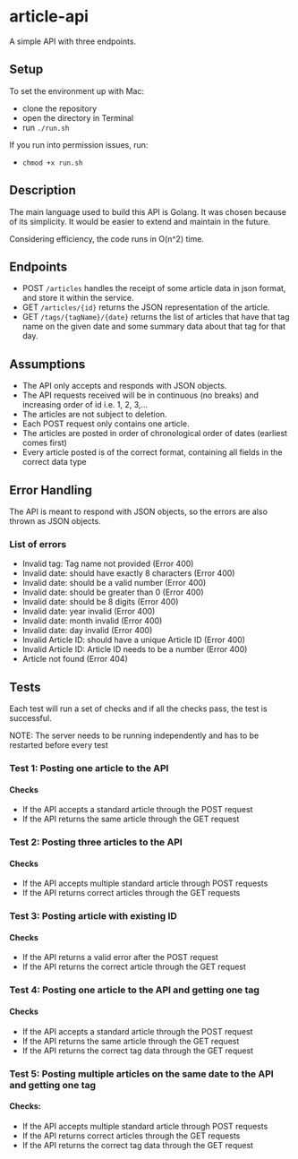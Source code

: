 # article-api
A simple API with three endpoints.

## Setup
To set the environment up with Mac:
- clone the repository
- open the directory in Terminal
- run `./run.sh`

If you run into permission issues, run:
- `chmod +x run.sh`

## Description
The main language used to build this API is Golang. It was chosen because of its simplicity. It would be easier to extend and maintain in the future.

Considering efficiency, the code runs in O(n^2) time.

## Endpoints
- POST `/articles` handles the receipt of some article data in json format, and store it within the service.
- GET `/articles/{id}` returns the JSON representation of the article.
- GET `/tags/{tagName}/{date}` returns the list of articles that have that tag name on the given date and some summary data about that tag for that day.

## Assumptions
- The API only accepts and responds with JSON objects.
- The API requests received will be in continuous (no breaks) and increasing order of id i.e. 1, 2, 3,...
- The articles are not subject to deletion.
- Each POST request only contains one article.
- The articles are posted in order of chronological order of dates (earliest comes first)
- Every article posted is of the correct format, containing all fields in the correct data type

## Error Handling
The API is meant to respond with JSON objects, so the errors are also thrown as JSON objects.

### List of errors
- Invalid tag: Tag name not provided (Error 400)
- Invalid date: should have exactly 8 characters (Error 400)
- Invalid date: should be a valid number (Error 400)
- Invalid date: should be greater than 0 (Error 400)
- Invalid date: should be 8 digits (Error 400)
- Invalid date: year invalid (Error 400)
- Invalid date: month invalid (Error 400)
- Invalid date: day invalid (Error 400)
- Invalid Article ID: should have a unique Article ID (Error 400)
- Invalid Article ID: Article ID needs to be a number (Error 400)
- Article not found (Error 404)

## Tests
Each test will run a set of checks and if all the checks pass, the test is successful.

NOTE: The server needs to be running independently and has to be restarted before every test

### Test 1: Posting one article to the API
#### Checks
- If the API accepts a standard article through the POST request
- If the API returns the same article through the GET request

### Test 2: Posting three articles to the API
#### Checks
- If the API accepts multiple standard article through POST requests
- If the API returns correct articles through the GET requests

### Test 3: Posting article with existing ID
#### Checks
- If the API returns a valid error after the POST request
- If the API returns the correct article through the GET request

### Test 4: Posting one article to the API and getting one tag
#### Checks
- If the API accepts a standard article through the POST request
- If the API returns the same article through the GET request
- If the API returns the correct tag data through the GET request

### Test 5: Posting multiple articles on the same date to the API and getting one tag
#### Checks:
- If the API accepts multiple standard article through POST requests
- If the API returns correct articles through the GET requests
- If the API returns the correct tag data through the GET request
